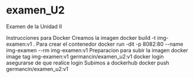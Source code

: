 # examen_U2
Examen de la Unidad II

Instrucciones para Docker
Creamos la imagen 
docker build -t img-examen:v1 .
Para crear el contenedor
docker run -dit -p 8082:80 --name img-examen --rm img-examen:v1
Preparacion para subir la imagen 
docker image tag img-examen:v1 germancin/examen_u2:v1
docker login
asegurarse de que realice login
Subimos a dockerhub
docker push germancin/examen_u2:v1
